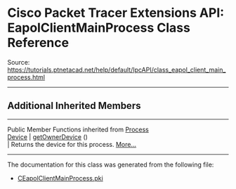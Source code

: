 # Cisco Packet Tracer Extensions API: EapolClientMainProcess Class Reference

Source: https://tutorials.ptnetacad.net/help/default/IpcAPI/class_eapol_client_main_process.html

---

##  Additional Inherited Members  
  
---  
Public Member Functions inherited from [Process](class_process.html)  
[Device](class_device.html) | [getOwnerDevice](class_process.html#a9cc34f553b0325e0f4074301fd36b77b) ()  
| Returns the device for this process. [More...](class_process.html#a9cc34f553b0325e0f4074301fd36b77b)  
  
  
* * *

The documentation for this class was generated from the following file:

  * [CEapolClientMainProcess.pki](_c_eapol_client_main_process_8pki.html)


